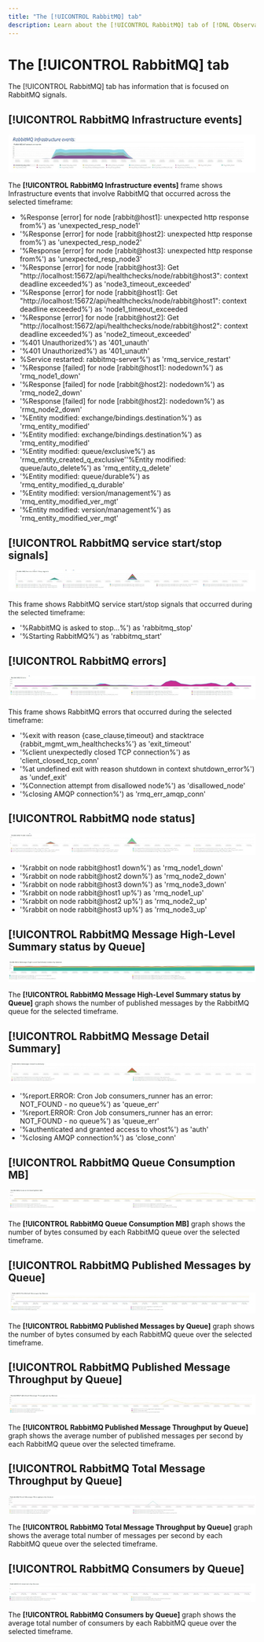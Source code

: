 ```yaml
---
title: "The [!UICONTROL RabbitMQ] tab"
description: Learn about the [!UICONTROL RabbitMQ] tab of [!DNL Observation for Adobe Commerce].
---
```

# The [!UICONTROL RabbitMQ] tab

The [!UICONTROL RabbitMQ] tab has information that is focused on RabbitMQ signals.

## [!UICONTROL RabbitMQ Infrastructure events]

![RabbitMQ Infrastructure events](../../assets/tools/rabbitmq-tab-1.jpeg)

The **[!UICONTROL RabbitMQ Infrastructure events]** frame shows Infrastructure events that involve RabbitMQ that occurred across the selected timeframe:

* %Response [error] for node [rabbit@host1]: unexpected http response from%') as 'unexpected_resp_node1'
* '%Response [error] for node [rabbit@host2]: unexpected http response from%') as 'unexpected_resp_node2'
* '%Response [error] for node [rabbit@host3]: unexpected http response from%') as 
'unexpected_resp_node3'
* '%Response [error] for node [rabbit@host3]: Get 
"http://localhost:15672/api/healthchecks/node/rabbit@host3": context deadline exceeded%') 
as 'node3_timeout_exceeded'
* '%Response [error] for node [rabbit@host1]: Get "http://localhost:15672/api/healthchecks/node/rabbit@host1": context deadline exceeded%') as 'node1_timeout_exceeded
* '%Response [error] for node [rabbit@host2]: Get "http://localhost:15672/api/healthchecks/node/rabbit@host2": context deadline exceeded%') as 'node2_timeout_exceeded'
* ‘%401 Unauthorized%') as '401_unauth'
* '%401 Unauthorized%') as '401_unauth'
* %Service restarted: rabbitmq-server%') as 'rmq_service_restart'
* '%Response [failed] for node [rabbit@host1]: nodedown%') as 'rmq_node1_down'
* '%Response [failed] for node [rabbit@host2]: nodedown%') as 'rmq_node2_down'
* '%Response [failed] for node [rabbit@host2]: nodedown%') as 'rmq_node2_down'
* '%Entity modified: exchange/bindings.destination%') as 'rmq_entity_modified'
* '%Entity modified: exchange/bindings.destination%') as 'rmq_entity_modified'
* '%Entity modified: queue/exclusive%') as 'rmq_entity_created_q_exclusive''%Entity modified: queue/auto_delete%') as 'rmq_entity_q_delete' 
* '%Entity modified: queue/durable%') as 'rmq_entity_modified_q_durable'
* '%Entity modified: version/management%') as 'rmq_entity_modified_ver_mgt'
* '%Entity modified: version/management%') as 'rmq_entity_modified_ver_mgt'

## [!UICONTROL RabbitMQ service start/stop signals]

![RabbitMQ service start/stop signals](../../assets/tools/rabbitmq-tab-2.jpeg)

This frame shows RabbitMQ service start/stop signals that occurred during the selected timeframe:

* '%RabbitMQ is asked to stop...%') as 'rabbitmq_stop'
* '%Starting RabbitMQ%') as 'rabbitmq_start'

## [!UICONTROL RabbitMQ errors]

![RabbitMQ errors](../../assets/tools/rabbitmq-tab-3.jpeg)

This frame shows RabbitMQ errors that occurred during the selected timeframe:

* '%exit with reason {case_clause,timeout} and stacktrace {rabbit_mgmt_wm_healthchecks%'} as 'exit_timeout'
* '%client unexpectedly closed TCP connection%') as 'client_closed_tcp_conn'
* '%at undefined exit with reason shutdown in context shutdown_error%') as 'undef_exit'
* '%Connection attempt from disallowed node%') as 'disallowed_node'
* '%closing AMQP connection%') as 'rmq_err_amqp_conn'

## [!UICONTROL RabbitMQ node status]

![RabbitMQ node status](../../assets/tools/rabbitmq-tab-4.jpeg)

* '%rabbit on node rabbit@host1 down%') as 'rmq_node1_down'
* '%rabbit on node rabbit@host2 down%') as 'rmq_node2_down'
* '%rabbit on node rabbit@host3 down%') as 'rmq_node3_down' 
* '%rabbit on node rabbit@host1 up%') as 'rmq_node1_up'
* '%rabbit on node rabbit@host2 up%') as 'rmq_node2_up'
* '%rabbit on node rabbit@host3 up%') as 'rmq_node3_up'

## [!UICONTROL RabbitMQ Message High-Level Summary status by Queue]

![RabbitMQ Message High-Level Summary status by Queue](../../assets/tools/rabbitmq-tab-5.jpeg)

The **[!UICONTROL RabbitMQ Message High-Level Summary status by Queue]** graph shows the number of published messages by the RabbitMQ queue for the selected timeframe.

## [!UICONTROL RabbitMQ Message Detail Summary]

![RabbitMQ Message Detail Summary](../../assets/tools/rabbitmq-tab-6.jpeg)

* '%report.ERROR: Cron Job consumers_runner has an error: NOT_FOUND - no queue%') as 'queue_err'
* '%report.ERROR: Cron Job consumers_runner has an error: NOT_FOUND - no queue%') as 'queue_err'
* '%authenticated and granted access to vhost%') as 'auth'
* '%closing AMQP connection%') as 'close_conn'

## [!UICONTROL RabbitMQ Queue Consumption MB]

![RabbitMQ Queue Consumption MB](../../assets/tools/rabbitmq-tab-7.jpeg)

The **[!UICONTROL RabbitMQ Queue Consumption MB]** graph shows the number of bytes consumed by each RabbitMQ queue over the selected timeframe.

## [!UICONTROL RabbitMQ Published Messages by Queue]

![RabbitMQ Published Messages by Queue](../../assets/tools/rabbitmq-tab-8.jpeg)

The **[!UICONTROL RabbitMQ Published Messages by Queue]** graph shows the number of bytes consumed by each RabbitMQ queue over the selected timeframe.

## [!UICONTROL RabbitMQ Published Message Throughput by Queue]

![RabbitMQ Published Message Throughput by Queue](../../assets/tools/rabbitmq-tab-9.jpeg)

The **[!UICONTROL RabbitMQ Published Message Throughput by Queue]** graph shows the average number of published messages per second by each RabbitMQ queue over the selected timeframe.

## [!UICONTROL RabbitMQ Total Message Throughput by Queue]

![RabbitMQ Total Message Throughput by Queue](../../assets/tools/rabbitmq-tab-10.jpeg)

The **[!UICONTROL RabbitMQ Total Message Throughput by Queue]** graph shows the average total number of messages per second by each 
RabbitMQ queue over the selected timeframe.

## [!UICONTROL RabbitMQ Consumers by Queue]

![RabbitMQ Consumers by Queue](../../assets/tools/rabbitmq-tab-11.jpeg)

The **[!UICONTROL RabbitMQ Consumers by Queue]** graph shows the average total number of consumers by each RabbitMQ queue over the selected timeframe.
